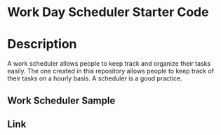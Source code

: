 # Work Day Scheduler Starter Code

# Description
A work scheduler allows people to keep track and organize their tasks easily. The one created in this repository allows people to keep track of their tasks on a hourly basis. A scheduler is a good practice.

## Work Scheduler Sample

## Link
